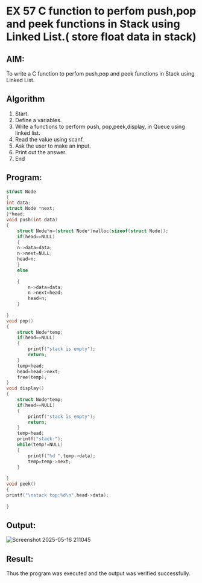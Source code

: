 # EX 57 C function to perfom push,pop and peek functions in Stack using Linked List.( store float data in stack)
## AIM:
To write a C function to perfom push,pop and peek functions in Stack using Linked List.

## Algorithm
1. Start.
2. Define a variables.
3. Write a functions to perform push, pop,peek,display, in Queue using linked 
list.
4. Read the value using scanf.
5. Ask the user to make an input.
6. Print out the answer.
7. End  

## Program:
```c
struct Node   
{  
int data;  
struct Node *next;  
}*head;
void push(int data)  
{ 
    struct Node*n=(struct Node*)malloc(sizeof(struct Node));
    if(head==NULL)
    {
    n->data=data;
    n->next=NULL;
    head=n;
    }
    else
    
    {
        n->data=data;
        n->next=head;
        head=n;
    }
    
}  
void pop()  
{ 
    struct Node*temp;
    if(head==NULL)
    {
        printf("stack is empty");
        return;
    }
    temp=head;
    head=head->next;
    free(temp);
}  
void display()  
{  
    struct Node*temp;
    if(head==NULL)
    {
        printf("stack is empty");
        return;
    }
    temp=head;
    printf("stack:");
    while(temp!=NULL)
    {
        printf("%d ",temp->data);
        temp=temp->next;
    }
    
}  
void peek()
{
printf("\nstack top:%d\n",head->data);
    
}


```

## Output:

![Screenshot 2025-05-16 211045](https://github.com/user-attachments/assets/05a39d0d-d227-4b16-adbd-349c006a683a)

## Result:
Thus the program was executed and the output was verified successfully.
